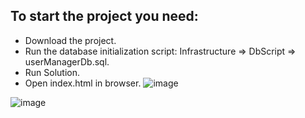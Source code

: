 ## To start the project you need:
- Download the project.
- Run the database initialization script: Infrastructure => DbScript => userManagerDb.sql.
- Run Solution.
- Open index.html in browser.
![image](https://github.com/KonstantinOrlovsky/WebService/assets/59673036/334aa3ee-474d-4a8c-a967-61de823b06e1)

![image](https://github.com/KonstantinOrlovsky/WebService/assets/59673036/42f01705-fda5-4ccc-898a-1fc8260b9e4f)
